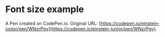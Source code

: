 # Font size example

A Pen created on CodePen.io. Original URL: [https://codepen.io/einstein-junior/pen/WNzrPgy](https://codepen.io/einstein-junior/pen/WNzrPgy).

